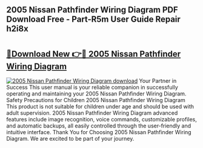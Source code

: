 ## 2005 Nissan Pathfinder Wiring Diagram PDF Download Free - Part-R5m User Guide Repair h2i8x

# <h2><a href="http://dfrpe8.blite.top/?on=2005+Nissan+Pathfinder+Wiring+Diagram">🔗Download New 👉🔴 2005 Nissan Pathfinder Wiring Diagram</a></h2>

[![2005 Nissan Pathfinder Wiring Diagram download](https://i.imgur.com/lujVjoI.png)](http://dfrpe8.blite.top/?on=2005+Nissan+Pathfinder+Wiring+Diagram)
Your Partner in Success This user manual is your reliable companion in successfully operating and maintaining your 2005 Nissan Pathfinder Wiring Diagram. Safety Precautions for Children 2005 Nissan Pathfinder Wiring Diagram This product is not suitable for children under age and should be used with adult supervision. 2005 Nissan Pathfinder Wiring Diagram advanced features include image recognition, voice commands, customizable profiles, and automatic backups, all easily controlled through the user-friendly and intuitive interface. Thank You for Choosing 2005 Nissan Pathfinder Wiring Diagram. We are excited to be part of your journey.
